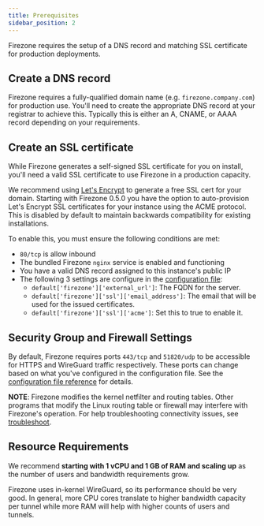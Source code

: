 ```yaml
---
title: Prerequisites
sidebar_position: 2
---
```


Firezone requires the setup of a DNS record and matching SSL certificate for
production deployments.

## Create a DNS record

Firezone requires a fully-qualified domain name (e.g. `firezone.company.com`)
for production use. You'll need to create the appropriate DNS record at your
registrar to achieve this. Typically this is either an A, CNAME, or AAAA record
depending on your requirements.

## Create an SSL certificate

While Firezone generates a self-signed SSL certificate for you on install,
you'll need a valid SSL certificate to use Firezone in a production capacity.

We recommend using [Let's Encrypt](https://letsencrypt.org) to
generate a free SSL cert for your domain.
Starting with Firezone 0.5.0 you have the option to auto-provision Let's
Encrypt SSL certificates for your instance using the ACME protocol. This is
disabled by default to maintain backwards compatibility for existing
installations.

To enable this, you must ensure the following conditions are met:

* `80/tcp` is allow inbound
* The bundled Firezone `nginx` service is enabled and functioning
* You have a valid DNS record assigned to this instance's public IP
* The following 3 settings are configure in the [configuration file](../reference/configuration-file.md):
  * `default['firezone']['external_url']`: The FQDN for the server.
  * `default['firezone']['ssl']['email_address']`: The email that will be used
  for the issued certificates.
  * `default['firezone']['ssl']['acme']`: Set this to true to enable it.

## Security Group and Firewall Settings

By default, Firezone requires ports `443/tcp` and `51820/udp` to be
accessible for HTTPS and WireGuard traffic respectively.
These ports can change based on what you've configured in the configuration file.
See the
[configuration file reference](../reference/configuration-file)
for details.

**NOTE**: Firezone modifies the kernel netfilter and routing tables. Other
programs that modify the Linux routing table or firewall may interfere with
Firezone's operation. For help troubleshooting connectivity issues, see
[troubleshoot](../administer/troubleshoot).

## Resource Requirements

We recommend **starting with 1 vCPU and 1 GB of RAM and scaling up** as the
number of users and bandwidth requirements grow.

Firezone uses in-kernel WireGuard, so its performance should be very good.
In general, more CPU cores translate to higher bandwidth capacity per tunnel
while more RAM will help with higher counts of users and tunnels.
